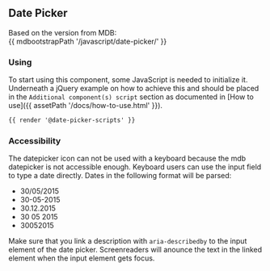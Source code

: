 ## Date Picker

Based on the version from MDB:<br>
{{ mdbootstrapPath '/javascript/date-picker/' }}

### Using

To start using this component, some JavaScript is needed to initialize it.<br>
Underneath a jQuery example on how to achieve this and should be placed in the `Additional component(s) script` section as documented in [How to use]({{ assetPath '/docs/how-to-use.html' }}).

```html
{{ render '@date-picker-scripts' }}
```

### Accessibility

The datepicker icon can not be used with a keyboard because the mdb datepicker is not accessible enough. Keyboard users can use the input field to type a date directly. Dates in the following format will be parsed:
- 30/05/2015
- 30-05-2015
- 30.12.2015
- 30 05 2015
- 30052015

Make sure that you link a description with `aria-describedby` to the input element of the date picker. Screenreaders will anounce the text in the linked element when the input element gets focus.

